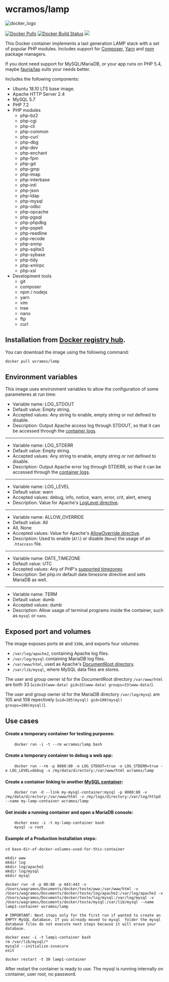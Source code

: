 wcramos/lamp
==========

![docker_logo](https://raw.githubusercontent.com/wcramos/docker-lamp/master/docker_139x115.png)

[![Docker Pulls](https://img.shields.io/docker/pulls/wcramos/lamp.svg?style=plastic)](https://hub.docker.com/r/wcramos/lamp/)
[![Docker Build Status](https://img.shields.io/docker/build/wcramos/lamp.svg?style=plastic)](https://hub.docker.com/r/wcramos/lamp/builds/)
[![](https://images.microbadger.com/badges/image/wcramos/lamp.svg)](https://microbadger.com/images/wcramos/lamp "wcramos/lamp")

This Docker container implements a last generation LAMP stack with a set of popular PHP modules. Includes support for [Composer](https://getcomposer.org/), [Yarn](https://yarnpkg.com/en/) and [npm](https://www.npmjs.com/) package managers.

If you dont need support for MySQL/MariaDB, or your app runs on PHP 5.4, maybe [fauria/lap](https://hub.docker.com/r/fauria/lap) suits your needs better.

Includes the following components:

 * Ubuntu 18.10 LTS base image.
 * Apache HTTP Server 2.4
 * MySQL 5.7
 * PHP 7.2
 * PHP modules
 	* php-bz2
	* php-cgi
	* php-cli
	* php-common
	* php-curl
	* php-dbg
	* php-dev
	* php-enchant
	* php-fpm
	* php-gd
	* php-gmp
	* php-imap
	* php-interbase
	* php-intl
	* php-json
	* php-ldap
	* php-mysql
	* php-odbc
	* php-opcache
	* php-pgsql
	* php-phpdbg
	* php-pspell
	* php-readline
	* php-recode
	* php-snmp
	* php-sqlite3
	* php-sybase
	* php-tidy
	* php-xmlrpc
	* php-xsl
 * Development tools
	* git
	* composer
	* npm / nodejs
	* yarn
	* vim
	* tree
	* nano
	* ftp
	* curl

Installation from [Docker registry hub](https://registry.hub.docker.com/u/wcramos/lamp/).
----

You can download the image using the following command:

```bash
docker pull wcramos/lamp
```

Environment variables
----

This image uses environment variables to allow the configuration of some parameteres at run time:

* Variable name: LOG_STDOUT
* Default value: Empty string.
* Accepted values: Any string to enable, empty string or not defined to disable.
* Description: Output Apache access log through STDOUT, so that it can be accessed through the [container logs](https://docs.docker.com/reference/commandline/logs/).

----

* Variable name: LOG_STDERR
* Default value: Empty string.
* Accepted values: Any string to enable, empty string or not defined to disable.
* Description: Output Apache error log through STDERR, so that it can be accessed through the [container logs](https://docs.docker.com/reference/commandline/logs/).

----

* Variable name: LOG_LEVEL
* Default value: warn
* Accepted values: debug, info, notice, warn, error, crit, alert, emerg
* Description: Value for Apache's [LogLevel directive](http://httpd.apache.org/docs/2.4/en/mod/core.html#loglevel).

----

* Variable name: ALLOW_OVERRIDE
* Default value: All
* All, None
* Accepted values: Value for Apache's [AllowOverride directive](http://httpd.apache.org/docs/2.4/en/mod/core.html#allowoverride).
* Description: Used to enable (`All`) or disable (`None`) the usage of an `.htaccess` file.

----

* Variable name: DATE_TIMEZONE
* Default value: UTC
* Accepted values: Any of PHP's [supported timezones](http://php.net/manual/en/timezones.php)
* Description: Set php.ini default date.timezone directive and sets MariaDB as well.

----

* Variable name: TERM
* Default value: dumb
* Accepted values: dumb
* Description: Allow usage of terminal programs inside the container, such as `mysql` or `nano`.

Exposed port and volumes
----

The image exposes ports `80` and `3306`, and exports four volumes:

* `/var/log/apache2`, containing Apache log files.
* `/var/log/mysql` containing MariaDB log files.
* `/var/www/html`, used as Apache's [DocumentRoot directory](http://httpd.apache.org/docs/2.4/en/mod/core.html#documentroot).
* `/var/lib/mysql`, where MySQL data files are stores.


The user and group owner id for the DocumentRoot directory `/var/www/html` are both 33 (`uid=33(www-data) gid=33(www-data) groups=33(www-data)`).

The user and group owner id for the MariaDB directory `/var/log/mysql` are 105 and 108 repectively (`uid=105(mysql) gid=108(mysql) groups=108(mysql)`).

Use cases
----

#### Create a temporary container for testing purposes:

```
	docker run -i -t --rm wcramos/lamp bash
```

#### Create a temporary container to debug a web app:

```
	docker run --rm -p 8080:80 -e LOG_STDOUT=true -e LOG_STDERR=true -e LOG_LEVEL=debug -v /my/data/directory:/var/www/html wcramos/lamp
```

#### Create a container linking to another [MySQL container](https://registry.hub.docker.com/_/mysql/):

```
	docker run -d --link my-mysql-container:mysql -p 8080:80 -v /my/data/directory:/var/www/html -v /my/logs/directory:/var/log/httpd --name my-lamp-container wcramos/lamp
```

#### Get inside a running container and open a MariaDB console:

```
	docker exec -i -t my-lamp-container bash
	mysql -u root
```
#### Example of a Production Installation steps:

```
cd base-dir-of-docker-volumes-used-for-this-container

mkdir www
mkdir log
mkdir log/apache2
mkdir log/mysql
mkdir mysql

docker run -d -p 80:80 -p 443:443 -v /Users/wagramos/Documents/docker/teste/www:/var/www/html -v /Users/wagramos/Documents/docker/teste/log/apache2:/var/log/apache2 -v /Users/wagramos/Documents/docker/teste/log/mysql:/var/log/mysql -v /Users/wagramos/Documents/docker/teste/mysql:/var/lib/mysql --name lamp1-container wcramos/lamp

# IMPORTANT: Next steps only for the first run if wanted to create an EMPTY MySQL database. If you already moved to mysql  folder the mysql database files do not execute next steps because it will erase your database.

docker exec -i -t lamp1-container bash
rm /var/lib/mysql/*
mysqld --initialize-insecure
exit

docker restart -t 30 lamp1-container

```
After restart the container is ready to use. The mysql is running internally on container, user root, no password.
